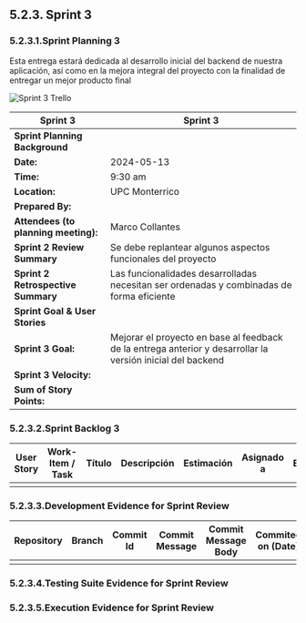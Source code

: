 ## 5.2.3. Sprint 3
### 5.2.3.1.Sprint Planning 3

Esta entrega estará dedicada al desarrollo inicial del backend de nuestra aplicación, así como en la mejora integral del proyecto con la finalidad de entregar un mejor producto final

![Sprint 3 Trello]()

| **Sprint 3**                | Sprint 3 |
|-----------------------------|----------|
| **Sprint Planning Background** |            |
| **Date:**                   | 2024-05-13 |
| **Time:**                   | 9:30 am |
| **Location:**               | UPC Monterrico |
| **Prepared By:**            |  |
| **Attendees (to planning meeting):** | Marco Collantes |
| **Sprint 2 Review Summary** | Se debe replantear algunos aspectos funcionales del proyecto | |
| **Sprint 2 Retrospective Summary** | Las funcionalidades desarrolladas necesitan ser ordenadas y combinadas de forma eficiente |
| **Sprint Goal & User Stories** | |
| **Sprint 3 Goal:**             | Mejorar el proyecto en base al feedback de la entrega anterior y desarrollar la versión inicial del backend |
| **Sprint 3 Velocity:**         |  |
| **Sum of Story Points:**       |  |

### 5.2.3.2.Sprint Backlog 3

|**User Story** | **Work-Item / Task** | **Título** | **Descripción** | **Estimación** | **Asignado a** | **Estado** |
|------------|------------------|--------|-------------|------------|------------|--------|
| | | | | | | |

### 5.2.3.3.Development Evidence for Sprint Review

| **Repository** | **Branch** | **Commit Id** | **Commit Message** | **Commit Message Body** | **Commited on (Date)** |
|--|--|--|--|--|--|
| | | | | | |

### 5.2.3.4.Testing Suite Evidence for Sprint Review



### 5.2.3.5.Execution Evidence for Sprint Review



